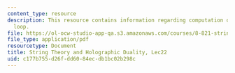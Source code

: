 ```yaml
---
content_type: resource
description: This resource contains information regarding computation of the Wilson
  loop.
file: https://ol-ocw-studio-app-qa.s3.amazonaws.com/courses/8-821-string-theory-and-holographic-duality-fall-2014/c177b755d26fdd6084ecdb1bc02b298c_MIT8_821S15_Lec22.pdf
file_type: application/pdf
resourcetype: Document
title: String Theory and Holographic Duality, Lec22
uid: c177b755-d26f-dd60-84ec-db1bc02b298c
---
```


